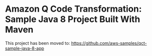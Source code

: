 # Amazon Q Code Transformation: Sample Java 8 Project Built With Maven
This project has been moved to: https://github.com/aws-samples/qct-sample-java-8-app
